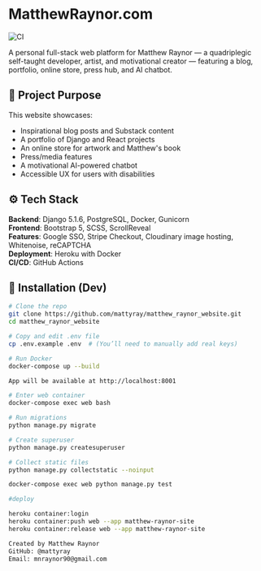 # MatthewRaynor.com

![CI](https://github.com/mattyray/matthew_raynor_website/actions/workflows/ci.yml/badge.svg)

A personal full-stack web platform for Matthew Raynor — a quadriplegic self-taught developer, artist, and motivational creator — featuring a blog, portfolio, online store, press hub, and AI chatbot.

## 🧠 Project Purpose

This website showcases:
- Inspirational blog posts and Substack content
- A portfolio of Django and React projects
- An online store for artwork and Matthew's book
- Press/media features
- A motivational AI-powered chatbot
- Accessible UX for users with disabilities

## ⚙️ Tech Stack

**Backend**: Django 5.1.6, PostgreSQL, Docker, Gunicorn  
**Frontend**: Bootstrap 5, SCSS, ScrollReveal  
**Features**: Google SSO, Stripe Checkout, Cloudinary image hosting, Whitenoise, reCAPTCHA  
**Deployment**: Heroku with Docker  
**CI/CD**: GitHub Actions

## 🚀 Installation (Dev)

```bash
# Clone the repo
git clone https://github.com/mattyray/matthew_raynor_website.git
cd matthew_raynor_website

# Copy and edit .env file
cp .env.example .env  # (You’ll need to manually add real keys)

# Run Docker
docker-compose up --build

App will be available at http://localhost:8001

# Enter web container
docker-compose exec web bash

# Run migrations
python manage.py migrate

# Create superuser
python manage.py createsuperuser

# Collect static files
python manage.py collectstatic --noinput

docker-compose exec web python manage.py test

#deploy

heroku container:login
heroku container:push web --app matthew-raynor-site
heroku container:release web --app matthew-raynor-site

Created by Matthew Raynor
GitHub: @mattyray
Email: mnraynor90@gmail.com